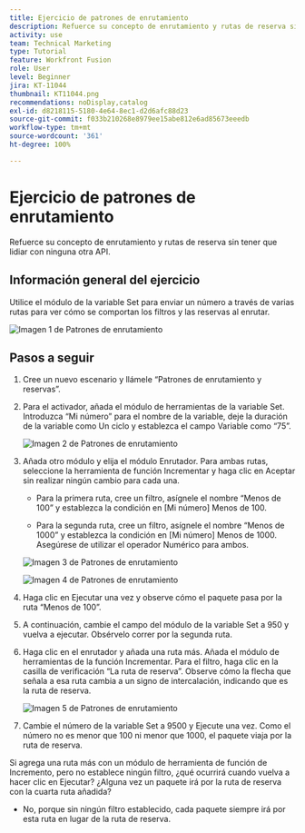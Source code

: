 ```yaml
---
title: Ejercicio de patrones de enrutamiento
description: Refuerce su concepto de enrutamiento y rutas de reserva sin tener que lidiar con ninguna otra API.
activity: use
team: Technical Marketing
type: Tutorial
feature: Workfront Fusion
role: User
level: Beginner
jira: KT-11044
thumbnail: KT11044.png
recommendations: noDisplay,catalog
exl-id: d8218115-5180-4e64-8ec1-d2d6afc88d23
source-git-commit: f033b210268e8979ee15abe812e6ad85673eeedb
workflow-type: tm+mt
source-wordcount: '361'
ht-degree: 100%

---
```


# Ejercicio de patrones de enrutamiento

Refuerce su concepto de enrutamiento y rutas de reserva sin tener que lidiar con ninguna otra API.

## Información general del ejercicio

Utilice el módulo de la variable Set para enviar un número a través de varias rutas para ver cómo se comportan los filtros y las reservas al enrutar.

![Imagen 1 de Patrones de enrutamiento](../12-exercises/assets/routing-patterns-walkthrough-1.png)

## Pasos a seguir

1. Cree un nuevo escenario y llámele “Patrones de enrutamiento y reservas”.
1. Para el activador, añada el módulo de herramientas de la variable Set. Introduzca “Mi número” para el nombre de la variable, deje la duración de la variable como Un ciclo y establezca el campo Variable como “75”.

   ![Imagen 2 de Patrones de enrutamiento](../12-exercises/assets/routing-patterns-walkthrough-2.png)

1. Añada otro módulo y elija el módulo Enrutador. Para ambas rutas, seleccione la herramienta de función Incrementar y haga clic en Aceptar sin realizar ningún cambio para cada una.

   + Para la primera ruta, cree un filtro, asígnele el nombre “Menos de 100” y establezca la condición en [Mi número] Menos de 100.

   + Para la segunda ruta, cree un filtro, asígnele el nombre “Menos de 1000” y establezca la condición en [Mi número] Menos de 1000. Asegúrese de utilizar el operador Numérico para ambos.

   ![Imagen 3 de Patrones de enrutamiento](../12-exercises/assets/routing-patterns-walkthrough-3.png)

   ![Imagen 4 de Patrones de enrutamiento](../12-exercises/assets/routing-patterns-walkthrough-4.png)

1. Haga clic en Ejecutar una vez y observe cómo el paquete pasa por la ruta “Menos de 100”.
1. A continuación, cambie el campo del módulo de la variable Set a 950 y vuelva a ejecutar. Obsérvelo correr por la segunda ruta.
1. Haga clic en el enrutador y añada una ruta más. Añada el módulo de herramientas de la función Incrementar. Para el filtro, haga clic en la casilla de verificación “La ruta de reserva”. Observe cómo la flecha que señala a esa ruta cambia a un signo de intercalación, indicando que es la ruta de reserva.

   ![Imagen 5 de Patrones de enrutamiento](../12-exercises/assets/routing-patterns-walkthrough-5.png)

1. Cambie el número de la variable Set a 9500 y Ejecute una vez. Como el número no es menor que 100 ni menor que 1000, el paquete viaja por la ruta de reserva.

Si agrega una ruta más con un módulo de herramienta de función de Incremento, pero no establece ningún filtro, ¿qué ocurrirá cuando vuelva a hacer clic en Ejecutar? ¿Alguna vez un paquete irá por la ruta de reserva con la cuarta ruta añadida?

+ No, porque sin ningún filtro establecido, cada paquete siempre irá por esta ruta en lugar de la ruta de reserva.

